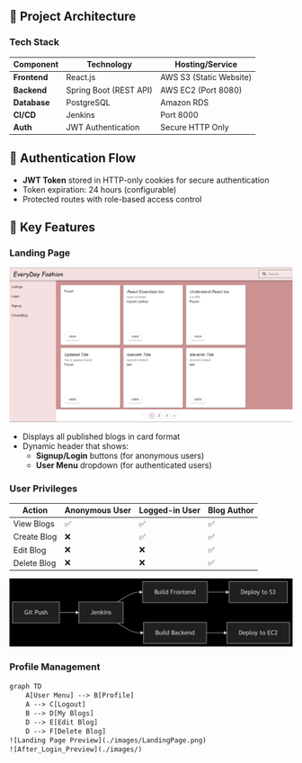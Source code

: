 ## 🚀 Project Architecture

### Tech Stack
| Component       | Technology                          | Hosting/Service         |
|-----------------|-------------------------------------|-------------------------|
| **Frontend**    | React.js                            | AWS S3 (Static Website) |
| **Backend**     | Spring Boot (REST API)              | AWS EC2 (Port 8080)     |
| **Database**    | PostgreSQL                          | Amazon RDS              |
| **CI/CD**       | Jenkins                             | Port 8000               |
| **Auth**        | JWT Authentication                  | Secure HTTP Only        |

## 🔐 Authentication Flow
- **JWT Token** stored in HTTP-only cookies for secure authentication
- Token expiration: 24 hours (configurable)
- Protected routes with role-based access control

## 🌟 Key Features
### Landing Page
![Landing Page Preview](./images/LandingPage.png)
- Displays all published blogs in card format
- Dynamic header that shows:
  - **Signup/Login** buttons (for anonymous users)
  - **User Menu** dropdown (for authenticated users)

### User Privileges
| Action              | Anonymous User | Logged-in User | Blog Author |
|---------------------|----------------|----------------|-------------|
| View Blogs          | ✅             | ✅             | ✅          |
| Create Blog         | ❌             | ✅             | ✅          |
| Edit Blog           | ❌             | ❌             | ✅          |
| Delete Blog         | ❌             | ❌             | ✅          |

![Pipeline](./images/Pipeline.png)
### Profile Management
```mermaid
graph TD
    A[User Menu] --> B[Profile]
    A --> C[Logout]
    B --> D[My Blogs]
    D --> E[Edit Blog]
    D --> F[Delete Blog]
![Landing Page Preview](./images/LandingPage.png) 
![After_Login_Preview](./images/)


